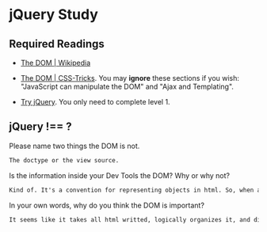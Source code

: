 # jQuery Study

## Required Readings

-   [The DOM | Wikipedia](https://en.wikipedia.org/wiki/Document_Object_Model)

-   [The DOM | CSS-Tricks](https://css-tricks.com/dom/). You may **ignore**
    these sections if you wish: "JavaScript can manipulate the DOM" and "Ajax
    and Templating".

-   [Try jQuery](http://try.jquery.com/). You only need to complete level 1.

## jQuery !== ?

Please name two things the DOM is not.

```md
The doctype or the view source.
```

Is the information inside your Dev Tools the DOM? Why or why not?

```md
Kind of. It's a convention for representing objects in html. So, when a browser is directed to the html code you wrote, the dom performs additional work and manipulates it, and is the visual representation of waht you see.

```

In your own words, why do you think the DOM is important?

```md
It seems like it takes all html writted, logically organizes it, and displays it the best way for the browswer, without changing your original html code. 
```
